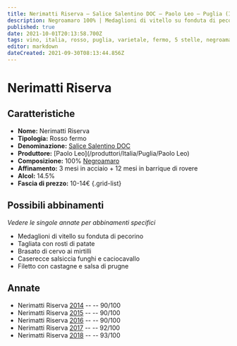 ```yaml
---
title: Nerimatti Riserva – Salice Salentino DOC – Paolo Leo – Puglia (IT) – 10-14€ – 4★-5★
description: Negroamaro 100% | Medaglioni di vitello su fonduta di pecorino – Tagliata con rosti di patate – Brasato di cervo ai mirtilli – Caserecce salsiccia funghi e caciocavallo – Filetto con castagne e salsa di prugne
published: true
date: 2021-10-01T20:13:58.700Z
tags: vino, italia, rosso, puglia, varietale, fermo, 5 stelle, negroamaro, 10-14€, medaglioni di vitello su fonduta di pecorino, tagliata con rosti di patate, brasato di cervo ai mirtilli, filetto con castagne e salsa di prugne
editor: markdown
dateCreated: 2021-09-30T08:13:44.856Z
---
```


# Nerimatti Riserva

## Caratteristiche
- **Nome:** Nerimatti Riserva
- **Tipologia:** Rosso fermo
- **Denominazione:** [Salice Salentino DOC](/denominazioni/Italia/Puglia/DOC/Salice-Salentino)
- **Produttore:** [Paolo Leo](/produttori/Italia/Puglia/Paolo Leo) 
- **Composizione:** 100% [Negroamaro](/vitigni/Italia/bacca-nera/negroamaro)
- **Affinamento:** 3 mesi in acciaio + 12 mesi in barrique di rovere
- **Alcol:** 14.5%
- **Fascia di prezzo:** 10-14€
{.grid-list}



## Possibili abbinamenti
*Vedere le singole annate per abbinamenti specifici*

- Medaglioni di vitello su fonduta di pecorino
- Tagliata con rosti di patate
- Brasato di cervo ai mirtilli
- Caserecce salsiccia funghi e caciocavallo
- Filetto con castagne e salsa di prugne

## Annate
- Nerimatti Riserva [2014](vini/Italia/Puglia/Paolo-Leo/Nerimatti-Riserva/2014) -- <span class="star-4"></span> -- 90/100
- Nerimatti Riserva [2015](vini/Italia/Puglia/Paolo-Leo/Nerimatti-Riserva/2015) -- <span class="star-4"></span> -- 90/100
- Nerimatti Riserva [2016](vini/Italia/Puglia/Paolo-Leo/Nerimatti-Riserva/2016) -- <span class="star-4"></span> -- 90/100
- Nerimatti Riserva [2017](vini/Italia/Puglia/Paolo-Leo/Nerimatti-Riserva/2017) -- <span class="star-5"></span> -- 92/100
- Nerimatti Riserva [2018](vini/Italia/Puglia/Paolo-Leo/Nerimatti-Riserva/2018) -- <span class="star-5"></span> -- 93/100

